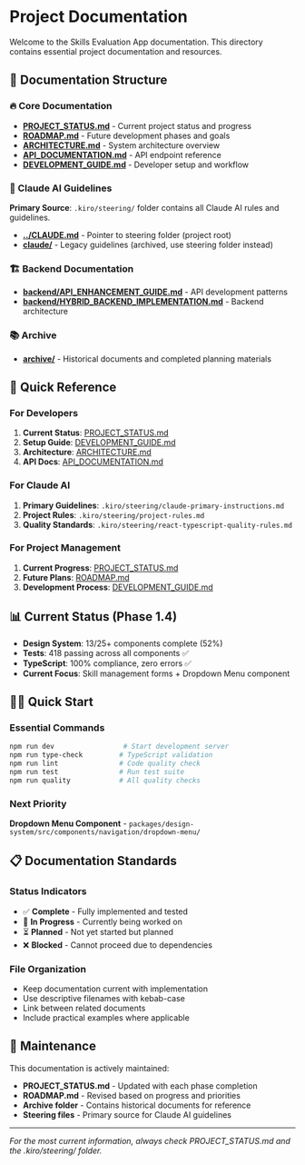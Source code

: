 # Project Documentation

Welcome to the Skills Evaluation App documentation. This directory contains essential project documentation and resources.

## 📂 Documentation Structure

### 🔥 Core Documentation

- **[PROJECT_STATUS.md](./PROJECT_STATUS.md)** - Current project status and progress
- **[ROADMAP.md](./ROADMAP.md)** - Future development phases and goals
- **[ARCHITECTURE.md](./ARCHITECTURE.md)** - System architecture overview
- **[API_DOCUMENTATION.md](./API_DOCUMENTATION.md)** - API endpoint reference
- **[DEVELOPMENT_GUIDE.md](./DEVELOPMENT_GUIDE.md)** - Developer setup and workflow

### 🤖 Claude AI Guidelines

**Primary Source**: `.kiro/steering/` folder contains all Claude AI rules and guidelines.

- **[../CLAUDE.md](../CLAUDE.md)** - Pointer to steering folder (project root)
- **[claude/](./claude/)** - Legacy guidelines (archived, use steering folder instead)

### 🏗️ Backend Documentation

- **[backend/API_ENHANCEMENT_GUIDE.md](./backend/API_ENHANCEMENT_GUIDE.md)** - API development patterns
- **[backend/HYBRID_BACKEND_IMPLEMENTATION.md](./backend/HYBRID_BACKEND_IMPLEMENTATION.md)** - Backend architecture

### 📚 Archive

- **[archive/](./archive/)** - Historical documents and completed planning materials

## 🎯 Quick Reference

### For Developers

1. **Current Status**: [PROJECT_STATUS.md](./PROJECT_STATUS.md)
2. **Setup Guide**: [DEVELOPMENT_GUIDE.md](./DEVELOPMENT_GUIDE.md)
3. **Architecture**: [ARCHITECTURE.md](./ARCHITECTURE.md)
4. **API Docs**: [API_DOCUMENTATION.md](./API_DOCUMENTATION.md)

### For Claude AI

1. **Primary Guidelines**: `.kiro/steering/claude-primary-instructions.md`
2. **Project Rules**: `.kiro/steering/project-rules.md`
3. **Quality Standards**: `.kiro/steering/react-typescript-quality-rules.md`

### For Project Management

1. **Current Progress**: [PROJECT_STATUS.md](./PROJECT_STATUS.md)
2. **Future Plans**: [ROADMAP.md](./ROADMAP.md)
3. **Development Process**: [DEVELOPMENT_GUIDE.md](./DEVELOPMENT_GUIDE.md)

## 📊 Current Status (Phase 1.4)

- **Design System**: 13/25+ components complete (52%)
- **Tests**: 418 passing across all components ✅
- **TypeScript**: 100% compliance, zero errors ✅
- **Current Focus**: Skill management forms + Dropdown Menu component

## 🏃‍♂️ Quick Start

### Essential Commands

```bash
npm run dev                 # Start development server
npm run type-check         # TypeScript validation
npm run lint               # Code quality check
npm run test               # Run test suite
npm run quality            # All quality checks
```

### Next Priority

**Dropdown Menu Component** - `packages/design-system/src/components/navigation/dropdown-menu/`

## 📋 Documentation Standards

### Status Indicators

- ✅ **Complete** - Fully implemented and tested
- 🔄 **In Progress** - Currently being worked on
- ⏳ **Planned** - Not yet started but planned
- ❌ **Blocked** - Cannot proceed due to dependencies

### File Organization

- Keep documentation current with implementation
- Use descriptive filenames with kebab-case
- Link between related documents
- Include practical examples where applicable

## 🔄 Maintenance

This documentation is actively maintained:

- **PROJECT_STATUS.md** - Updated with each phase completion
- **ROADMAP.md** - Revised based on progress and priorities
- **Archive folder** - Contains historical documents for reference
- **Steering files** - Primary source for Claude AI guidelines

---

_For the most current information, always check PROJECT_STATUS.md and the .kiro/steering/ folder._
